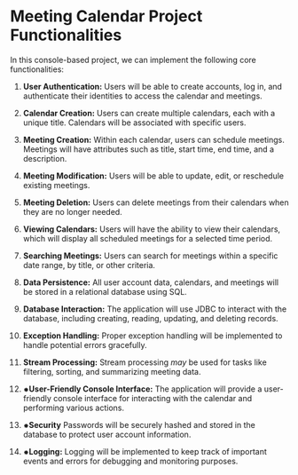 # Meeting Calendar Project Functionalities

In this console-based project, we can implement the following core functionalities:

1. **User Authentication:** Users will be able to create accounts, log in, and authenticate their identities to access the calendar and meetings.

2. **Calendar Creation:** Users can create multiple calendars, each with a unique title. Calendars will be associated with specific users.

3. **Meeting Creation:** Within each calendar, users can schedule meetings. Meetings will have attributes such as title, start time, end time, and a description.

4. **Meeting Modification:** Users will be able to update, edit, or reschedule existing meetings.

5. **Meeting Deletion:** Users can delete meetings from their calendars when they are no longer needed.

6. **Viewing Calendars:** Users will have the ability to view their calendars, which will display all scheduled meetings for a selected time period.

7. **Searching Meetings:** Users can search for meetings within a specific date range, by title, or other criteria.

8. **Data Persistence:** All user account data, calendars, and meetings will be stored in a relational database using SQL.

9. **Database Interaction:** The application will use JDBC to interact with the database, including creating, reading, updating, and deleting records.

10. **Exception Handling:** Proper exception handling will be implemented to handle potential errors gracefully.

11. **Stream Processing:** Stream processing _may_ be used for tasks like filtering, sorting, and summarizing meeting data.

12. **⁕User-Friendly Console Interface:** The application will provide a user-friendly console interface for interacting with the calendar and performing various actions.

13. **⁕Security** Passwords will be securely hashed and stored in the database to protect user account information.

14. **⁕Logging:** Logging will be implemented to keep track of important events and errors for debugging and monitoring purposes.
